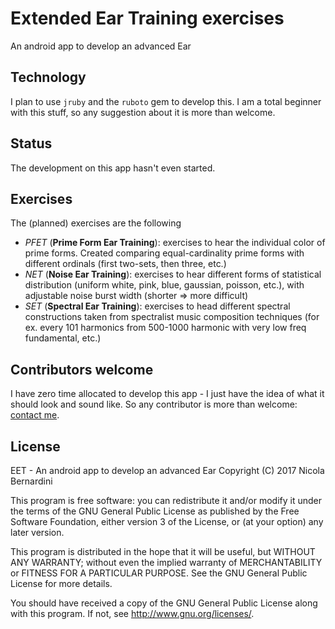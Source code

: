 # Extended Ear Training exercises

An android app to develop an advanced Ear

## Technology

I plan to use `jruby` and the `ruboto` gem to develop this. I am a total
beginner with this stuff, so any suggestion about it is more than welcome.

## Status

The development on this app hasn't even started.

## Exercises

The (planned) exercises are the following

* *PFET* (**Prime Form Ear Training**): exercises to hear the individual color
  of prime forms. Created comparing equal-cardinality prime forms with
  different ordinals (first two-sets, then three, etc.)
* *NET* (**Noise Ear Training**): exercises to hear different forms of
  statistical distribution (uniform white, pink, blue, gaussian, poisson,
  etc.), with adjustable noise burst width (shorter => more difficult)
* *SET* (**Spectral Ear Training**): exercises to head different spectral
  constructions taken from spectralist music composition techniques (for ex.
  every 101 harmonics from 500-1000 harmonic with very low freq fundamental,
  etc.)

## Contributors welcome

I have zero time allocated to develop this app - I just have the idea of what
it should look and sound like. So any contributor is more than welcome:
[contact me](https://github.com/nicb:).

## License

EET - An android app to develop an advanced Ear
Copyright (C) 2017  Nicola Bernardini

This program is free software: you can redistribute it and/or modify
it under the terms of the GNU General Public License as published by
the Free Software Foundation, either version 3 of the License, or
(at your option) any later version.

This program is distributed in the hope that it will be useful,
but WITHOUT ANY WARRANTY; without even the implied warranty of
MERCHANTABILITY or FITNESS FOR A PARTICULAR PURPOSE.  See the
GNU General Public License for more details.

You should have received a copy of the GNU General Public License
along with this program.  If not, see <http://www.gnu.org/licenses/>.
